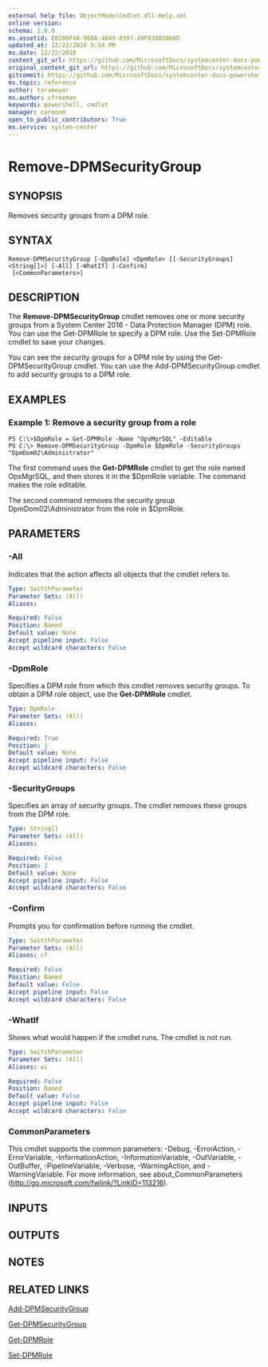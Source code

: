 ```yaml
---
external help file: ObjectModelCmdlet.dll-Help.xml
online version: 
schema: 2.0.0
ms.assetid: E8286F4A-968A-4849-8397-49F83083068D
updated_at: 12/22/2016 5:54 PM
ms.date: 12/22/2016
content_git_url: https://github.com/MicrosoftDocs/systemcenter-docs-powershell/blob/live/systemcenter-cmdlets/SystemCenter2016/DataProtectionManager/vlatest/Remove-DPMSecurityGroup.md
original_content_git_url: https://github.com/MicrosoftDocs/systemcenter-docs-powershell/blob/live/systemcenter-cmdlets/SystemCenter2016/DataProtectionManager/vlatest/Remove-DPMSecurityGroup.md
gitcommit: https://github.com/MicrosoftDocs/systemcenter-docs-powershell/blob/17c3a51bd892aad46c731d9f381f0704b4815004/systemcenter-cmdlets/SystemCenter2016/DataProtectionManager/vlatest/Remove-DPMSecurityGroup.md
ms.topic: reference
author: tarameyer
ms.author: cfreeman
keywords: powershell, cmdlet
manager: carmonm
open_to_public_contributors: True
ms.service: system-center
---
```


# Remove-DPMSecurityGroup

## SYNOPSIS
Removes security groups from a DPM role.

## SYNTAX

```
Remove-DPMSecurityGroup [-DpmRole] <DpmRole> [[-SecurityGroups] <String[]>] [-All] [-WhatIf] [-Confirm]
 [<CommonParameters>]
```

## DESCRIPTION
The **Remove-DPMSecurityGroup** cmdlet removes one or more security groups from a System Center 2016 - Data Protection Manager (DPM) role.
You can use the Get-DPMRole to specify a DPM role.
Use the Set-DPMRole cmdlet to save your changes.

You can see the security groups for a DPM role by using the Get-DPMSecurityGroup cmdlet.
You can use the Add-DPMSecurityGroup cmdlet to add security groups to a DPM role.

## EXAMPLES

### Example 1: Remove a security group from a role
```
PS C:\>$DpmRole = Get-DPMRole -Name "OpsMgrSQL" -Editable
PS C:\> Remove-DPMSecurityGroup -DpmRole $DpmRole -SecurityGroups "DpmDom02\Administrator"
```

The first command uses the **Get-DPMRole** cmdlet to get the role named OpsMgrSQL, and then stores it in the $DpmRole variable.
The command makes the role editable.

The second command removes the security group DpmDom02\Administrator from the role in $DpmRole.

## PARAMETERS

### -All
Indicates that the action affects all objects that the cmdlet refers to.

```yaml
Type: SwitchParameter
Parameter Sets: (All)
Aliases: 

Required: False
Position: Named
Default value: None
Accept pipeline input: False
Accept wildcard characters: False
```

### -DpmRole
Specifies a DPM role from which this cmdlet removes security groups.
To obtain a DPM role object, use the **Get-DPMRole** cmdlet.

```yaml
Type: DpmRole
Parameter Sets: (All)
Aliases: 

Required: True
Position: 1
Default value: None
Accept pipeline input: False
Accept wildcard characters: False
```

### -SecurityGroups
Specifies an array of security groups.
The cmdlet removes these groups from the DPM role.

```yaml
Type: String[]
Parameter Sets: (All)
Aliases: 

Required: False
Position: 2
Default value: None
Accept pipeline input: False
Accept wildcard characters: False
```

### -Confirm
Prompts you for confirmation before running the cmdlet.

```yaml
Type: SwitchParameter
Parameter Sets: (All)
Aliases: cf

Required: False
Position: Named
Default value: False
Accept pipeline input: False
Accept wildcard characters: False
```

### -WhatIf
Shows what would happen if the cmdlet runs.
The cmdlet is not run.

```yaml
Type: SwitchParameter
Parameter Sets: (All)
Aliases: wi

Required: False
Position: Named
Default value: False
Accept pipeline input: False
Accept wildcard characters: False
```

### CommonParameters
This cmdlet supports the common parameters: -Debug, -ErrorAction, -ErrorVariable, -InformationAction, -InformationVariable, -OutVariable, -OutBuffer, -PipelineVariable, -Verbose, -WarningAction, and -WarningVariable. For more information, see about_CommonParameters (http://go.microsoft.com/fwlink/?LinkID=113216).

## INPUTS

## OUTPUTS

## NOTES

## RELATED LINKS

[Add-DPMSecurityGroup](xref:SystemCenter2016/DataProtectionManager/vlatest/Add-DPMSecurityGroup.md)

[Get-DPMSecurityGroup](xref:SystemCenter2016/DataProtectionManager/vlatest/Get-DPMSecurityGroup.md)

[Get-DPMRole](xref:SystemCenter2016/DataProtectionManager/vlatest/Get-DPMRole.md)

[Set-DPMRole](xref:SystemCenter2016/DataProtectionManager/vlatest/Set-DPMRole.md)

